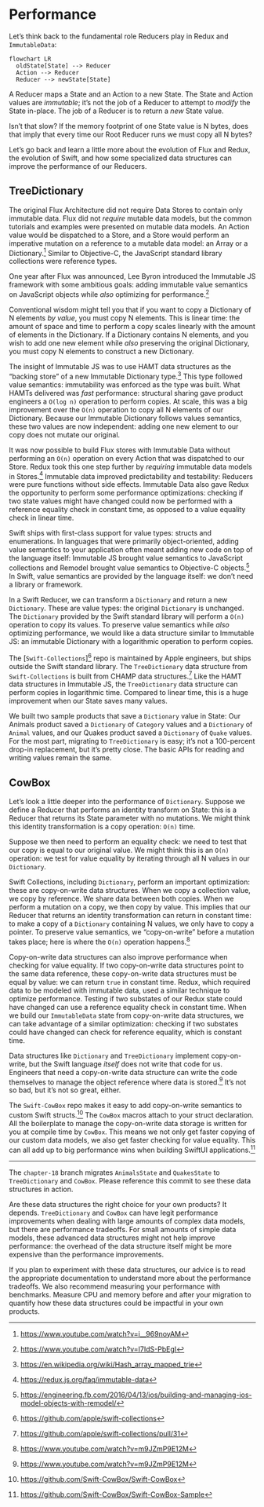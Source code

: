 # Performance

Let’s think back to the fundamental role Reducers play in Redux and `ImmutableData`:

```mermaid
flowchart LR
  oldState[State] --> Reducer
  Action --> Reducer
  Reducer --> newState[State]
```

A Reducer maps a State and an Action to a new State. The State and Action values are *immutable*; it’s not the job of a Reducer to attempt to *modify* the State in-place. The job of a Reducer is to return a *new* State value.

Isn’t that slow? If the memory footprint of one State value is N bytes, does that imply that every time our Root Reducer runs we must copy all N bytes?

Let’s go back and learn a little more about the evolution of Flux and Redux, the evolution of Swift, and how some specialized data structures can improve the performance of our Reducers.

## TreeDictionary

The original Flux Architecture did not require Data Stores to contain only immutable data. Flux did not *require* mutable data models, but the common tutorials and examples were presented on mutable data models. An Action value would be dispatched to a Store, and a Store would perform an imperative mutation on a reference to a mutable data model: an Array or a Dictionary.[^1] Similar to Objective-C, the JavaScript standard library collections were reference types.

One year after Flux was announced, Lee Byron introduced the Immutable JS framework with some ambitious goals: adding immutable value semantics on JavaScript objects while *also* optimizing for performance.[^2]

Conventional wisdom might tell you that if you want to copy a Dictionary of N elements *by value*, you must copy N elements. This is linear time: the amount of space and time to perform a copy scales linearly with the amount of elements in the Dictionary. If a Dictionary contains N elements, and you wish to add one new element while *also* preserving the original Dictionary, you must copy N elements to construct a new Dictionary.

The insight of Immutable JS was to use HAMT data structures as the “backing store” of a new Immutable Dictionary type.[^3] This type followed value semantics: immutability was enforced as the type was built. What HAMTs delivered was *fast* performance: structural sharing gave product engineers a `O(log n)` operation to perform copies. At scale, this was a big improvement over the `O(n)` operation to copy all N elements of our Dictionary. Because our Immutable Dictionary follows values semantics, these two values are now independent: adding one new element to our copy does not mutate our original.

It was now possible to build Flux stores with Immutable Data without performing an `O(n)` operation on every Action that was dispatched to our Store. Redux took this one step further by *requiring* immutable data models in Stores.[^4] Immutable data improved predictability and testability: Reducers were pure functions without side effects. Immutable Data also gave Redux the opportunity to perform some performance optimizations: checking if two state values might have changed could now be performed with a reference equality check in constant time, as opposed to a value equality check in linear time.

Swift ships with first-class support for value types: structs and enumerations. In languages that were primarily object-oriented, adding value semantics to your application often meant adding new code on top of the language itself: Immutable JS brought value semantics to JavaScript collections and Remodel brought value semantics to Objective-C objects.[^5] In Swift, value semantics are provided by the language itself: we don’t need a library or framework.

In a Swift Reducer, we can transform a `Dictionary` and return a new `Dictionary`. These are value types: the original `Dictionary` is unchanged. The `Dictionary` provided by the Swift standard library will perform a `O(n)` operation to copy its values. To preserve value semantics while *also* optimizing performance, we would like a data structure similar to Immutable JS: an immutable Dictionary with a logarithmic operation to perform copies.

The [`Swift-Collections`][^6] repo is maintained by Apple engineers, but ships outside the Swift standard library. The `TreeDictionary` data structure from `Swift-Collections` is built from CHAMP data structures.[^7] Like the HAMT data structures in Immutable JS, the `TreeDictionary` data structure can perform copies in logarithmic time. Compared to linear time, this is a huge improvement when our State saves many values.

We built two sample products that save a `Dictionary` value in State: Our Animals product saved a `Dictionary` of `Category` values and a `Dictionary` of `Animal` values, and our Quakes product saved a `Dictionary` of `Quake` values. For the most part, migrating to `TreeDictionary` is easy; it’s not a 100-percent drop-in replacement, but it’s pretty close. The basic APIs for reading and writing values remain the same.

## CowBox

Let’s look a little deeper into the performance of `Dictionary`. Suppose we define a Reducer that performs an identity transform on State: this is a Reducer that returns its State parameter with no mutations. We might think this identity transformation is a copy operation: `O(n)` time.

Suppose we then need to perform an equality check: we need to test that our copy is equal to our original value. We might think this is an `O(n)` operation: we test for value equality by iterating through all N values in our `Dictionary`.

Swift Collections, including `Dictionary`, perform an important optimization: these are copy-on-write data structures. When we copy a collection value, we copy by reference. We share data between both copies. When we perform a mutation on a copy, we then copy by value. This implies that our Reducer that returns an identity transformation can return in constant time: to make a copy of a `Dictionary` containing N values, we only have to copy a pointer. To preserve value semantics, we “copy-on-write” before a mutation takes place; here is where the `O(n)` operation happens.[^8]

Copy-on-write data structures can also improve performance when checking for value equality. If two copy-on-write data structures point to the same data reference, these copy-on-write data structures must be equal by value: we can return `true` in constant time. Redux, which required data to be modeled with immutable data, used a similar technique to optimize performance. Testing if two substates of our Redux state could have changed can use a reference equality check in constant time. When we build our `ImmutableData` state from copy-on-write data structures, we can take advantage of a similar optimization: checking if two substates could have changed can check for reference equality, which is constant time.

Data structures like `Dictionary` and `TreeDictionary` implement copy-on-write, but the Swift language *itself* does not write that code for us. Engineers that need a copy-on-write data structure can write the code themselves to manage the object reference where data is stored.[^8] It’s not so bad, but it’s not so great, either.

The `Swift-CowBox` repo makes it easy to add copy-on-write semantics to custom Swift structs.[^9] The `CowBox` macros attach to your struct declaration. All the boilerplate to manage the copy-on-write data storage is written for you at compile time by `CowBox`. This means we not only get faster copying of our custom data models, we also get faster checking for value equality. This can all add up to big performance wins when building SwiftUI applications.[^10]

---

The `chapter-18` branch migrates `AnimalsState` and `QuakesState` to `TreeDictionary` and `CowBox`. Please reference this commit to see these data structures in action.

Are these data structures the right choice for your own products? It depends. `TreeDictionary` and `CowBox` can have legit performance improvements when dealing with large amounts of complex data models, but there are performance tradeoffs. For small amounts of simple data models, these advanced data structures might not help improve performance: the overhead of the data structure itself might be more expensive than the performance improvements.

If you plan to experiment with these data structures, our advice is to read the appropriate documentation to understand more about the performance tradeoffs. We also recommend measuring your performance with benchmarks. Measure CPU and memory before and after your migration to quantify how these data structures could be impactful in your own products.

[^1]: https://www.youtube.com/watch?v=i__969noyAM
[^2]: https://www.youtube.com/watch?v=I7IdS-PbEgI
[^3]: https://en.wikipedia.org/wiki/Hash_array_mapped_trie
[^4]: https://redux.js.org/faq/immutable-data
[^5]: https://engineering.fb.com/2016/04/13/ios/building-and-managing-ios-model-objects-with-remodel/
[^6]: https://github.com/apple/swift-collections
[^7]: https://github.com/apple/swift-collections/pull/31
[^8]: https://www.youtube.com/watch?v=m9JZmP9E12M
[^9]: https://github.com/Swift-CowBox/Swift-CowBox
[^10]: https://github.com/Swift-CowBox/Swift-CowBox-Sample
